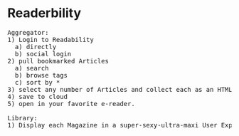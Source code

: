 # Readerbility
<pre>
Aggregator:
1) Login to Readability
  a) directly
  b) social login
2) pull bookmarked Articles
  a) search
  b) browse tags
  c) sort by *
3) select any number of Articles and collect each as an HTML file within an epub, mobi, [et al.] file.
4) save to cloud
5) open in your favorite e-reader.

Library:
1) Display each Magazine in a super-sexy-ultra-maxi User Experience that just might save your family's life.
</pre>
